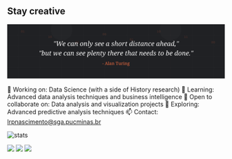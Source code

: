 ## Stay creative
<div align="center">
<img src="https://raw.githubusercontent.com/paraenseembh/paraenseembh/main/turing-data.svg" width="800" alt="Turing Vision">
</div>


🔭 Working on: Data Science (with a side of History research)
🌱 Learning: Advanced data analysis techniques and business intelligence
👯 Open to collaborate on: Data analysis and visualization projects
🤔 Exploring: Advanced predictive analysis techniques
📫 Contact: lrpnascimento@sga.pucminas.br



![stats](https://github-readme-stats.vercel.app/api?username=paraenseembh&show_icons=true&theme=swift&hide_title=True)



<img src="https://img.shields.io/badge/Focus-Data%20Science-blue" />
<img src="https://img.shields.io/badge/Skills-Analytics-white" />
<img src="https://img.shields.io/badge/Languages-4-blue" />
